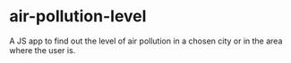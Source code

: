 # air-pollution-level
A JS app to find out the level of air pollution in a chosen city or in the area where the user is.
